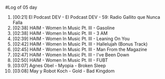 #Log of 05 day

1. [00:21] El Podcast DEV - El Podcast DEV - 59: Radio Gallito que Nunca Falla
1. [02:38] HAIM - Women In Music Pt. III - Gasoline
1. [02:38] HAIM - Women In Music Pt. III - 3 AM
1. [02:39] HAIM - Women In Music Pt. III - Leaning On You
1. [02:42] HAIM - Women In Music Pt. III - Hallelujah (Bonus Track)
1. [02:45] HAIM - Women In Music Pt. III - Man From the Magazine
1. [02:47] HAIM - Women In Music Pt. III - I've Been Down
1. [02:50] HAIM - Women In Music Pt. III - FUBT
1. [03:07] Agnes Obel - Myopia - Broken Sleep
1. [03:08] May y Robot Koch - Gold - Bad Kingdom
